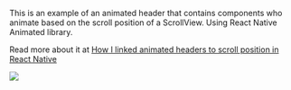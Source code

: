 This is an example of an animated header that contains components who animate based on the scroll position of a ScrollView.
Using React Native Animated library.

Read more about it at <a href="https://medium.com/@zoharlevin_87944/how-i-linked-animated-headers-to-scroll-position-in-react-native-1a4906fca25b" title="How I linked animated headers to scroll position in React Native">How I linked animated headers to scroll position in React Native</a>

![](https://github.com/zoharlevin/react-native-animated-header-example/blob/master/gif/animatedHeader.gif)



